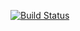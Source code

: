 [![Build Status](https://app.travis-ci.com/nobu-hope/bootcamp-terminal-tests.svg?branch=gh-pages)](https://app.travis-ci.com/nobu-hope/bootcamp-terminal-tests)


